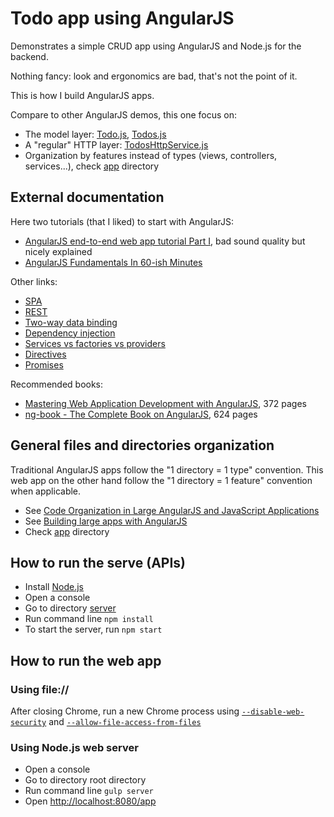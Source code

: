 # Todo app using AngularJS

Demonstrates a simple CRUD app using AngularJS and Node.js for the backend.

Nothing fancy: look and ergonomics are bad, that's not the point of it.

This is how I build AngularJS apps.

Compare to other AngularJS demos, this one focus on:
- The model layer: [Todo.js](https://github.com/tkrotoff/TodoAppAngularJS/blob/master/app/Todos/Todo.js), [Todos.js](https://github.com/tkrotoff/TodoAppAngularJS/blob/master/app/Todos/Todos.js)
- A "regular" HTTP layer: [TodosHttpService.js](https://github.com/tkrotoff/TodoAppAngularJS/blob/master/app/Todos/TodosHttpService.js)
- Organization by features instead of types (views, controllers, services...), check [app](https://github.com/tkrotoff/TodoAppAngularJS/tree/master/app) directory

## External documentation

Here two tutorials (that I liked) to start with AngularJS:
- [AngularJS end-to-end web app tutorial Part I](http://www.youtube.com/watch?v=Ja2xDrtylBw), bad sound quality but nicely explained
- [AngularJS Fundamentals In 60-ish Minutes](http://www.youtube.com/watch?v=i9MHigUZKEM)

Other links:
- [SPA](http://en.wikipedia.org/wiki/Single-page_application)
- [REST](http://en.wikipedia.org/wiki/Representational_state_transfer)
- [Two-way data binding](https://docs.angularjs.org/guide/databinding)
- [Dependency injection](https://github.com/angular/angular.js/wiki/Understanding-Dependency-Injection)
- [Services vs factories vs providers](http://iffycan.blogspot.fr/2013/05/angular-service-or-factory.html)
- [Directives](http://www.ng-newsletter.com/posts/directives.html)
- [Promises](http://andyshora.com/promises-angularjs-explained-as-cartoon.html)

Recommended books:
- [Mastering Web Application Development with AngularJS](http://www.amazon.com/Mastering-Web-Application-Development-AngularJS/dp/1782161821), 372 pages
- [ng-book - The Complete Book on AngularJS](http://www.amazon.com/ng-book-Complete-AngularJS-Ari-Lerner/dp/099134460X), 624 pages

## General files and directories organization

Traditional AngularJS apps follow the "1 directory = 1 type" convention. This web app on the other hand follow the "1 directory = 1 feature" convention when applicable.
- See [Code Organization in Large AngularJS and JavaScript Applications](http://cliffmeyers.com/blog/2013/4/21/code-organization-angularjs-javascript)
- See [Building large apps with AngularJS](https://coderwall.com/p/y0zkiw)
- Check [app](https://github.com/tkrotoff/TodoAppAngularJS/tree/master/app) directory

## How to run the serve (APIs)

- Install [Node.js](http://nodejs.org/)
- Open a console
- Go to directory [server](https://github.com/tkrotoff/TodoAppAngularJS/tree/master/server)
- Run command line `npm install`
- To start the server, run `npm start`

## How to run the web app

### Using file://

After closing Chrome, run a new Chrome process using [`--disable-web-security`](http://stackoverflow.com/questions/3102819/chrome-disable-same-origin-policy) and [`--allow-file-access-from-files`](http://www.chrome-allow-file-access-from-file.com/)

### Using Node.js web server

- Open a console
- Go to directory root directory
- Run command line `gulp server`
- Open [http://localhost:8080/app](http://localhost:8080/app)
